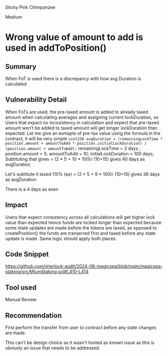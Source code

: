 Sticky Pink Chimpanzee

Medium

# Wrong value of amount to add is used in addToPosition()

## Summary
When FoT is used there is a discrepancy with how avg Duration is calculated

## Vulnerability Detail
When FoTs are used, the pre-taxed amount is added to already taxed amount when calculating averages and assigning current lockDuration, so Users that expect no incosistency in calculation and expect  that pre-taxed amount won't be added to taxed amount will get longer lockDuration than expected.
Let me give an exmaple of pre-tax value  using the formula in the contract, it will be very simple 
`uint256 avgDuration = (remainingLockTime * position.amount + amountToAdd * position.initialLockDuration)
            / (position.amount + amountToAdd);`
remainingLockTime = 2 days ;   position.amount = 5;   amountToAdd = 10;  initialLockDuration = 100 days;   
Subtituting that gives =  (2 * 5 + 10 * 100)/ (10+15) gives 40 days as avgDuration 

Let's subtitute it taxed (10%  tax) = (2 * 5 + 9 * 100)/ (10+15) gives 36 days as avgDuration 

There is a 4 days as seen 

## Impact
Users that expect consistency across all calculations will get higher lock value than expected hence funds are locked longer than expected because some state updates are made before the tokens are taxed,  as opposed to createPosition() the funds are transerred first and taxed before any state update is made. Same logic should apply both places.

## Code Snippet
https://github.com/sherlock-audit/2024-06-magicsea/blob/main/magicsea-staking/src/MlumStaking.sol#L410-L414

## Tool used

Manual Review

## Recommendation
First perform the transfer from user to contract before any state changes are made.

This can't be design choice as it wasn't liosted as known issue as this is obviusly an issue that needs to be addressed.
